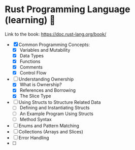 
# Rust Programming Language (learning) 🦀

Link to the book: https://doc.rust-lang.org/book/


- [x] Common Programming Concepts: 
    - [x] Variables and Mutability
    - [x] Data Types
    - [x] Functions
    - [x] Comments
    - [x] Control Flow

- [ ] Understanding Ownership
    - [x] What is Ownership?
    - [x] References and Borrowing
    - [x] The Slice Type
- [ ] Using Structs to Structure Related Data
    - [ ] Defining and Instantiating Structs
    - [ ] An Example Program Using Structs
    - [ ] Method Syntax
- [ ] Enums and Pattern Matching
- [ ] Collections (Arrays and Slices)
- [ ] Error Handling
- [ ] 